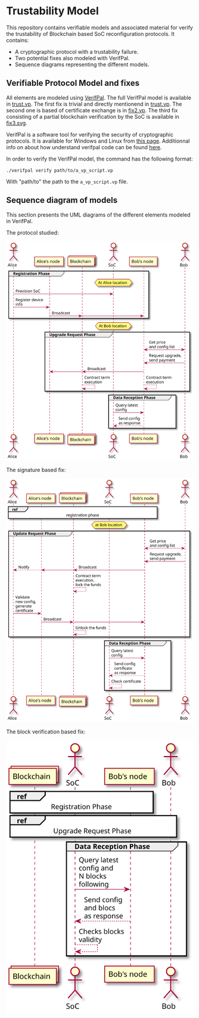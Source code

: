 # Trustability Model

This repository contains verifiable models and associated material for verify the trustability of Blockchain based SoC reconfiguration protocols.
It contains:

* A cryptographic protocol with a trustability failure.
* Two potential fixes also modeled with VerifPal.
* Sequence diagrams representing the different models.

## Verifiable Protocol Model and fixes

All elements are modeled using [VerifPal](https://verifpal.com/).
The full VerifPal model is available in [trust.vp](trust.vp).
The first fix is trivial and directly mentionend in [trust.vp](trust.vp).
The second one is based of certificate exchange is in [fix2.vp](fix2.vp).
The third fix consisting of a partial blockchain verification by the SoC is available in [fix3.svg](fix3.vp).

VerifPal is a software tool for verifying the security of cryptographic protocols.
It is available for Windows and Linux from [this page](https://verifpal.com/software/).
Additionnal info on about how understand verifpal code can be found [here](https://verifpal.com/res/pdf/manual.pdf).

In order to verify the VerifPal model, the command has the following format:

```
./verifpal verify path/to/a_vp_script.vp
```
With "path/to" the path to the `a_vp_script.vp` file.


## Sequence diagram of models

This section presents the UML diagrams of the different elements modeled in VerifPal.

The protocol studied:

![](figures/protocol.svg)

The signature based fix:

![](figures/fix2.svg)

The block verification based fix:

![](figures/fix3.svg)